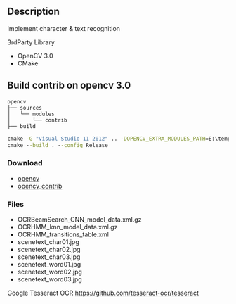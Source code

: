 ## Description

Implement character & text recognition

3rdParty Library
* OpenCV 3.0
* CMake


## Build contrib on opencv 3.0

```
opencv
├── sources
│   └── modules
│       └── contrib
├── build
```

```bat
cmake -G "Visual Studio 11 2012" .. -DOPENCV_EXTRA_MODULES_PATH=E:\temp\opencv\sources\modules\contrib\modules E:\temp\opencv\sources
cmake --build . --config Release
```

### Download
* [opencv](https://github.com/Itseez/opencv)
* [opencv_contrib](https://github.com/Itseez/opencv_contrib)


### Files
* OCRBeamSearch_CNN_model_data.xml.gz
* OCRHMM_knn_model_data.xml.gz
* OCRHMM_transitions_table.xml
* scenetext_char01.jpg
* scenetext_char02.jpg
* scenetext_char03.jpg
* scenetext_word01.jpg
* scenetext_word02.jpg
* scenetext_word03.jpg

Google Tesseract OCR
https://github.com/tesseract-ocr/tesseract


